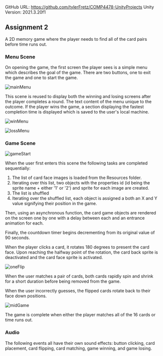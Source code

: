 GitHub URL: https://github.com/tylerFretz/COMP4478-UnityProjects
Unity Version: 2021.3.20f1

## Assignment 2
A 2D memory game where the player needs to find all of the card pairs before time runs out.

### Menu Scene
On opening the game, the first screen the player sees is a simple menu which describes the goal of the game. There are two buttons, one to exit the game and one to start the game.

![mainMenu](https://user-images.githubusercontent.com/47012039/227080371-13fbc5b8-c1a1-41e8-bf51-f7d92175d737.png)

This scene is reused to display both the winning and losing screens after the player completes a round. The text content of the menu unique to the outcome. If the player wins the game, a section displaying the fastest completion time is displayed which is saved to the user's local machine.

![winMenu](https://user-images.githubusercontent.com/47012039/227080433-ebe2b417-8d02-4917-9827-18fe51868d0d.png)

![lossMenu](https://user-images.githubusercontent.com/47012039/227080442-b2275ef9-c06f-488a-8c4e-66a1367fb31f.png)

### Game Scene

![gameStart](https://user-images.githubusercontent.com/47012039/227080488-ad1c52b4-6143-4d3f-ad70-45d7e6f23ad8.png)

When the user first enters this scene the following tasks are completed sequentially:

1. The list of card face images is loaded from the Resources folder.
2. Iterating over this list, two objects with the properties id (id being the sprite name + either '1' or '2') and sprite for each image are created.
3. The list is shuffled
4. Iterating over the shuffled list, each object is assigned a both an X and Y value signifying their position in the game.

Then, using an asynchronous function, the card game objects are rendered on the screen one by one with a delay between each and an entrance animation for each.

Finally, the countdown timer begins decrementing from its original value of 90 seconds. 

When the player clicks a card, it rotates 180 degrees to present the card face. Upon reaching the halfway point of the rotation, the card back sprite is deactivated and the card face sprite is activated. 

![oneFlip](https://user-images.githubusercontent.com/47012039/227080608-8ce2cc90-1ebb-4237-a354-7a7b7337a29c.png)

When the user matches a pair of cards, both cards rapidly spin and shrink for a short duration before being removed from the game.

When the user incorrectly guesses, the flipped cards rotate back to their face down positions. 

![midGame](https://user-images.githubusercontent.com/47012039/227080650-dc0fcbbb-5544-4538-88fb-6b8ebeab7d88.png)

The game is complete when either the player matches all of the 16 cards or time runs out. 

### Audio
The following events all have their own sound effects: button clicking, card placement, card flipping, card matching, game winning, and game losing.
